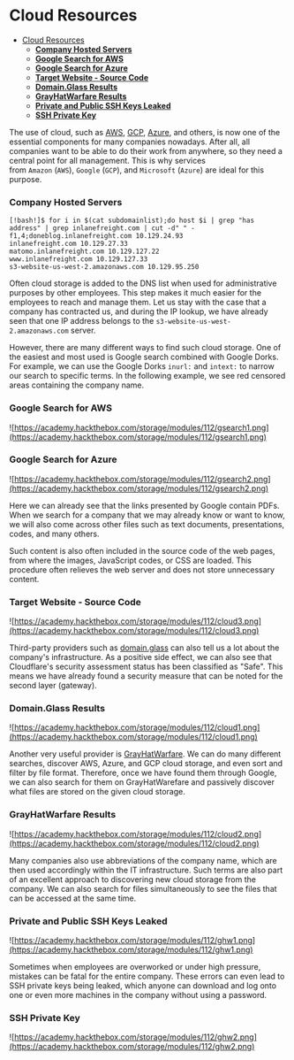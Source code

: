 # Cloud Resources
- [Cloud Resources](#cloud-resources)
    - [**Company Hosted Servers**](#company-hosted-servers)
    - [**Google Search for AWS**](#google-search-for-aws)
    - [**Google Search for Azure**](#google-search-for-azure)
    - [**Target Website - Source Code**](#target-website---source-code)
    - [**Domain.Glass Results**](#domainglass-results)
    - [**GrayHatWarfare Results**](#grayhatwarfare-results)
    - [**Private and Public SSH Keys Leaked**](#private-and-public-ssh-keys-leaked)
    - [**SSH Private Key**](#ssh-private-key)

The use of cloud, such as [AWS](https://aws.amazon.com/), [GCP](https://cloud.google.com/), [Azure](https://azure.microsoft.com/en-us/), and others, is now one of the essential components for many companies nowadays. After all, all companies want to be able to do their work from anywhere, so they need a central point for all management. This is why services from `Amazon` (`AWS`), `Google` (`GCP`), and `Microsoft` (`Azure`) are ideal for this purpose.

### **Company Hosted Servers**

```
[!bash!]$ for i in $(cat subdomainlist);do host $i | grep "has address" | grep inlanefreight.com | cut -d" " -f1,4;doneblog.inlanefreight.com 10.129.24.93
inlanefreight.com 10.129.27.33
matomo.inlanefreight.com 10.129.127.22
www.inlanefreight.com 10.129.127.33
s3-website-us-west-2.amazonaws.com 10.129.95.250

```

Often cloud storage is added to the DNS list when used for administrative purposes by other employees. This step makes it much easier for the employees to reach and manage them. Let us stay with the case that a company has contracted us, and during the IP lookup, we have already seen that one IP address belongs to the `s3-website-us-west-2.amazonaws.com` server.

However, there are many different ways to find such cloud storage. One of the easiest and most used is Google search combined with Google Dorks. For example, we can use the Google Dorks `inurl:` and `intext:` to narrow our search to specific terms. In the following example, we see red censored areas containing the company name.

### **Google Search for AWS**

![https://academy.hackthebox.com/storage/modules/112/gsearch1.png](https://academy.hackthebox.com/storage/modules/112/gsearch1.png)

### **Google Search for Azure**

![https://academy.hackthebox.com/storage/modules/112/gsearch2.png](https://academy.hackthebox.com/storage/modules/112/gsearch2.png)

Here we can already see that the links presented by Google contain PDFs. When we search for a company that we may already know or want to know, we will also come across other files such as text documents, presentations, codes, and many others.

Such content is also often included in the source code of the web pages, from where the images, JavaScript codes, or CSS are loaded. This procedure often relieves the web server and does not store unnecessary content.

### **Target Website - Source Code**

![https://academy.hackthebox.com/storage/modules/112/cloud3.png](https://academy.hackthebox.com/storage/modules/112/cloud3.png)

Third-party providers such as [domain.glass](https://domain.glass/) can also tell us a lot about the company's infrastructure. As a positive side effect, we can also see that Cloudflare's security assessment status has been classified as "Safe". This means we have already found a security measure that can be noted for the second layer (gateway).

### **Domain.Glass Results**

![https://academy.hackthebox.com/storage/modules/112/cloud1.png](https://academy.hackthebox.com/storage/modules/112/cloud1.png)

Another very useful provider is [GrayHatWarfare](https://buckets.grayhatwarfare.com/). We can do many different searches, discover AWS, Azure, and GCP cloud storage, and even sort and filter by file format. Therefore, once we have found them through Google, we can also search for them on GrayHatWarefare and passively discover what files are stored on the given cloud storage.

### **GrayHatWarfare Results**

![https://academy.hackthebox.com/storage/modules/112/cloud2.png](https://academy.hackthebox.com/storage/modules/112/cloud2.png)

Many companies also use abbreviations of the company name, which are then used accordingly within the IT infrastructure. Such terms are also part of an excellent approach to discovering new cloud storage from the company. We can also search for files simultaneously to see the files that can be accessed at the same time.

### **Private and Public SSH Keys Leaked**

![https://academy.hackthebox.com/storage/modules/112/ghw1.png](https://academy.hackthebox.com/storage/modules/112/ghw1.png)

Sometimes when employees are overworked or under high pressure, mistakes can be fatal for the entire company. These errors can even lead to SSH private keys being leaked, which anyone can download and log onto one or even more machines in the company without using a password.

### **SSH Private Key**

![https://academy.hackthebox.com/storage/modules/112/ghw2.png](https://academy.hackthebox.com/storage/modules/112/ghw2.png)
